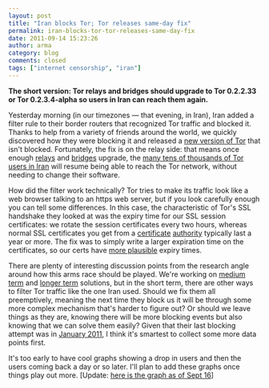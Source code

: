```yaml
---
layout: post
title: "Iran blocks Tor; Tor releases same-day fix"
permalink: iran-blocks-tor-tor-releases-same-day-fix
date: 2011-09-14 15:23:26
author: arma
category: blog
comments: closed
tags: ["internet censorship", "iran"]
---
```


**The short version: Tor relays and bridges should upgrade to Tor 0.2.2.33 or Tor 0.2.3.4-alpha so users in Iran can reach them again.**

Yesterday morning (in our timezones — that evening, in Iran), Iran added a filter rule to their border routers that recognized Tor traffic and blocked it. Thanks to help from a variety of friends around the world, we quickly discovered how they were blocking it and released a [new version of Tor](http://archives.seul.org/tor/talk/Sep-2011/msg00187.html) that isn't blocked. Fortunately, the fix is on the relay side: that means once enough [relays](https://torproject.org/docs/tor-doc-relay) and [bridges](https://www.torproject.org/docs/bridges) upgrade, the [many tens of thousands of Tor users in Iran](https://metrics.torproject.org/users.html?graph=direct-users&start=2011-06-16&end=2011-09-14&country=ir&dpi=72#direct-users) will resume being able to reach the Tor network, without needing to change their software.

How did the filter work technically? Tor tries to make its traffic look like a web browser talking to an https web server, but if you look carefully enough you can tell some differences. In this case, the characteristic of Tor's SSL handshake they looked at was the expiry time for our SSL session certificates: we rotate the session certificates every two hours, whereas normal SSL certificates you get from a [certificate](https://blog.torproject.org/blog/detecting-certificate-authority-compromises-and-web-browser-collusion) [authority](https://blog.torproject.org/blog/diginotar-debacle-and-what-you-should-do-about-it) typically last a year or more. The fix was to simply write a larger expiration time on the certificates, so our certs have [more plausible](https://www.eff.org/observatory) expiry times.

There are plenty of interesting discussion points from the research angle around how this arms race should be played. We're working on [medium](https://gitweb.torproject.org/torspec.git/blob/HEAD:/proposals/176-revising-handshake.txt) [term](https://gitweb.torproject.org/torspec.git/blob/HEAD:/proposals/179-TLS-cert-and-parameter-normalization.txt) and [longer term](https://gitweb.torproject.org/torspec.git/blob/HEAD:/proposals/180-pluggable-transport.txt) solutions, but in the short term, there are other ways to filter Tor traffic like the one Iran used. Should we fix them all preemptively, meaning the next time they block us it will be through some more complex mechanism that's harder to figure out? Or should we leave things as they are, knowing there will be more blocking events but also knowing that we can solve them easily? Given that their last blocking attempt was in [January 2011](https://blog.torproject.org/blog/update-internet-censorship-iran), I think it's smartest to collect some more data points first.

It's too early to have cool graphs showing a drop in users and then the users coming back a day or so later. I'll plan to add these graphs once things play out more. [Update: [here is the graph as of Sept 16](https://metrics.torproject.org/users.html?graph=direct-users&start=2011-07-01&end=2011-09-18&country=ir&events=on&dpi=72#direct-users)]
